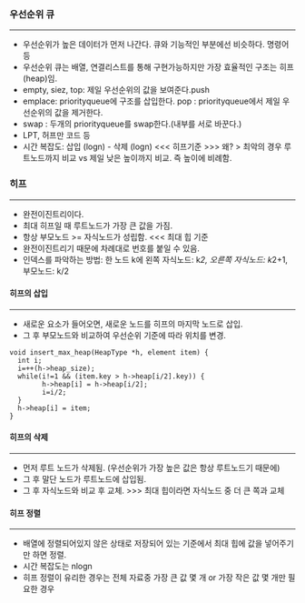 
### 우선순위 큐
---
- 우선순위가 높은 데이터가 먼저 나간다. 큐와 기능적인 부분에선 비슷하다. 명령어 등
- 우선순위 큐는 배열, 연결리스트를 통해 구현가능하지만 가장 효율적인 구조는 히프(heap)임.
- empty, siez, top: 제일 우선순위의 값을 보여준다.push
- emplace: priorityqueue에 구조를 삽입한다. pop : priorityqueue에서 제일 우선순위의 값을 제거한다.
- swap : 두개의 priorityqueue를 swap한다.(내부를 서로 바꾼다.)
- LPT, 허프만 코드 등
- 시간 복잡도: 삽입 (logn) - 삭제 (logn) <<< 히프기준 >>> 왜? > 최악의 경우 루트노드까지 비교 vs 제일 낮은 높이까지 비교. 즉 높이에 비례함.

### 히프
---
- 완전이진트리이다.
- 최대 히프일 때 루트노드가 가장 큰 값을 가짐.
- 항상 부모노드 >= 자식노드가 성립함. <<< 최대 힙 기준
- 완전이진트리기 때문에 차례대로 번호를 붙일 수 있음.
- 인덱스를 파악하는 방법: 한 노드 k에 왼쪽 자식노드: k*2, 오른쪽 자식노드: k*2+1, 부모노드: k/2

#### 히프의 삽입
---
- 새로운 요소가 들어오면, 새로운 노드를 히프의 마지막 노드로 삽입.
- 그 후 부모노드와 비교하여 우선순위 기준에 따라 위치를 변경.

```
void insert_max_heap(HeapType *h, element item) {
  int i;
  i=++(h->heap_size);
  while(i!=1 && (item.key > h->heap[i/2].key)) {
        h->heap[i] = h->heap[i/2];
        i=i/2;
  }
  h->heap[i] = item;
}
```

#### 히프의 삭제
---
- 먼저 루트 노드가 삭제됨. (우선순위가 가장 높은 값은 항상 루트노드기 때문에)
- 그 후 말단 노드가 루트노드에 삽입됨.
- 그 후 자식노드와 비교 후 교체. >>> 최대 힙이라면 자식노드 중 더 큰 쪽과 교체

#### 히프 정렬
---
- 배열에 정렬되어있지 않은 상태로 저장되어 있는 기준에서 최대 힙에 값을 넣어주기만 하면 정렬.
- 시간 복잡도는 nlogn
- 히프 정렬이 유리한 경우는 전체 자료중 가장 큰 값 몇 개 or 가장 작은 값 몇 개만 필요한 경우

